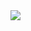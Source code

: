 
 <img src="https://img.shields.io/badge/spring-7DAB4E.svg?style=for-the-badge&logo=spring&logoColor=20232a" />
